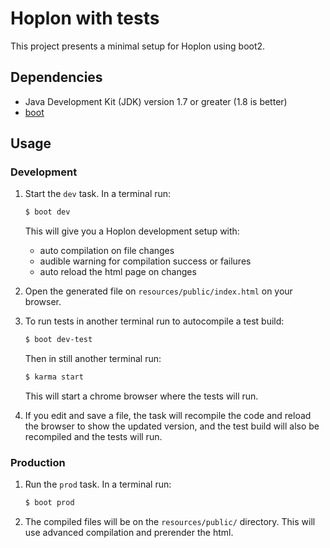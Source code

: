 # Hoplon with tests
This project presents a minimal setup for Hoplon using boot2.

## Dependencies
- Java Development Kit (JDK) version 1.7 or greater (1.8 is better)
- [boot][boot]

## Usage
### Development
1. Start the `dev` task. In a terminal run:
    ```bash
    $ boot dev
    ```
    This will give you a  Hoplon development setup with:
    - auto compilation on file changes
    - audible warning for compilation success or failures
    - auto reload the html page on changes

2. Open the generated file on `resources/public/index.html` on your browser.

3. To run tests in another terminal run to autocompile a test build:
    ```bash
    $ boot dev-test
    ```

    Then in still another terminal run:
    ```bash
    $ karma start
    ```
    This will start a chrome browser where the tests will run.


4. If you edit and save a file, the task will recompile the code and reload the
   browser to show the updated version, and the test build will also be recompiled
   and the tests will run.

### Production
1. Run the `prod` task. In a terminal run:
    ```bash
    $ boot prod
    ```

2. The compiled files will be on the `resources/public/` directory. This will use
   advanced compilation and prerender the html.

[boot]: https://github.com/boot-clj/boot#install
